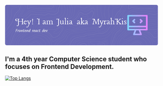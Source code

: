 ![Header](./github-header-image.png)
<h2>I'm a 4th year Computer Science student who focuses on Frontend Development.</h2>
<!-- <h3>Here's my <a href="http://o916271n.beget.tech/" target="_blank">business card website (:</a></h3> -->

[![Top Langs](https://github-readme-stats.vercel.app/api/top-langs/?username=myrahkis&layout=compact&theme=radical)](https://github.com/anuraghazra/github-readme-stats)
